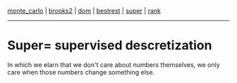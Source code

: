 [monte_carlo](monte_carlo.md) | [brooks2](brooks.md) | [dom](dom.md) | [bestrest](bestrest.md) | [super](super.md) | [rank](rank.md)

----

# Super= supervised descretization

In which we elarn that we don't
care about numbers themselves, we only care when
those numbers change something else.
